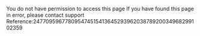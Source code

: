 You do not have permission to access this page If you have found this page in error, please contact support Reference:24770959677809547451541364529396203878920034968299102359